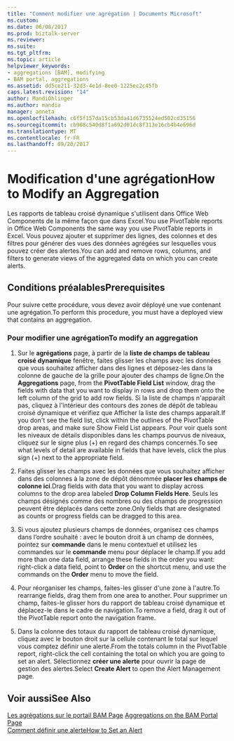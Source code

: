 ```yaml
---
title: "Comment modifier une agrégation | Documents Microsoft"
ms.custom: 
ms.date: 06/08/2017
ms.prod: biztalk-server
ms.reviewer: 
ms.suite: 
ms.tgt_pltfrm: 
ms.topic: article
helpviewer_keywords:
- aggregations [BAM], modifying
- BAM portal, aggregations
ms.assetid: dd5ce211-32d3-4e1d-8ee0-1225ec2c45fb
caps.latest.revision: "14"
author: MandiOhlinger
ms.author: mandia
manager: anneta
ms.openlocfilehash: c6f5f157da15cb53da41d6735524ed502cd35156
ms.sourcegitcommit: cb908c540d8f1a692d01dc8f313e16cb4b4e696d
ms.translationtype: MT
ms.contentlocale: fr-FR
ms.lasthandoff: 09/20/2017
---
```

# <a name="how-to-modify-an-aggregation"></a><span data-ttu-id="c1985-102">Modification d'une agrégation</span><span class="sxs-lookup"><span data-stu-id="c1985-102">How to Modify an Aggregation</span></span>
<span data-ttu-id="c1985-103">Les rapports de tableau croisé dynamique s'utilisent dans Office Web Components de la même façon que dans Excel.</span><span class="sxs-lookup"><span data-stu-id="c1985-103">You use PivotTable reports in Office Web Components the same way you use PivotTable reports in Excel.</span></span> <span data-ttu-id="c1985-104">Vous pouvez ajouter et supprimer des lignes, des colonnes et des filtres pour générer des vues des données agrégées sur lesquelles vous pouvez créer des alertes.</span><span class="sxs-lookup"><span data-stu-id="c1985-104">You can add and remove rows, columns, and filters to generate views of the aggregated data on which you can create alerts.</span></span>  
  
## <a name="prerequisites"></a><span data-ttu-id="c1985-105">Conditions préalables</span><span class="sxs-lookup"><span data-stu-id="c1985-105">Prerequisites</span></span>  
 <span data-ttu-id="c1985-106">Pour suivre cette procédure, vous devez avoir déployé une vue contenant une agrégation.</span><span class="sxs-lookup"><span data-stu-id="c1985-106">To perform this procedure, you must have a deployed view that contains an aggregation.</span></span>  
  
### <a name="to-modify-an-aggregation"></a><span data-ttu-id="c1985-107">Pour modifier une agrégation</span><span class="sxs-lookup"><span data-stu-id="c1985-107">To modify an aggregation</span></span>  
  
1.  <span data-ttu-id="c1985-108">Sur le **agrégations** page, à partir de la **liste de champs de tableau croisé dynamique** fenêtre, faites glisser les champs avec les données que vous souhaitez afficher dans des lignes et déposez-les dans la colonne de gauche de la grille pour ajouter des champs de ligne.</span><span class="sxs-lookup"><span data-stu-id="c1985-108">On the **Aggregations** page, from the **PivotTable Field List** window, drag the fields with data that you want to display in rows and drop them onto the left column of the grid to add row fields.</span></span> <span data-ttu-id="c1985-109">Si la liste de champs n'apparaît pas, cliquez à l'intérieur des contours des zones de dépôt de tableau croisé dynamique et vérifiez que Afficher la liste des champs apparaît.</span><span class="sxs-lookup"><span data-stu-id="c1985-109">If you don't see the field list, click within the outlines of the PivotTable drop areas, and make sure Show Field List appears.</span></span> <span data-ttu-id="c1985-110">Pour voir quels sont les niveaux de détails disponibles dans les champs pourvus de niveaux, cliquez sur le signe plus (+) en regard des champs concernés.</span><span class="sxs-lookup"><span data-stu-id="c1985-110">To see what levels of detail are available in fields that have levels, click the plus sign (+) next to the appropriate field.</span></span>  
  
2.  <span data-ttu-id="c1985-111">Faites glisser les champs avec les données que vous souhaitez afficher dans des colonnes à la zone de dépôt dénommée **placer les champs de colonne ici**.</span><span class="sxs-lookup"><span data-stu-id="c1985-111">Drag fields with data that you want to display across columns to the drop area labeled **Drop Column Fields Here**.</span></span> <span data-ttu-id="c1985-112">Seuls les champs désignés comme des nombres ou des champs de progression peuvent être déplacés dans cette zone.</span><span class="sxs-lookup"><span data-stu-id="c1985-112">Only fields that are designated as counts or progress fields can be dragged to this area.</span></span>  
  
3.  <span data-ttu-id="c1985-113">Si vous ajoutez plusieurs champs de données, organisez ces champs dans l’ordre souhaité : avec le bouton droit à un champ de données, pointez sur **commande** dans le menu contextuel et utilisez les commandes sur le **commande** menu pour déplacer le champ.</span><span class="sxs-lookup"><span data-stu-id="c1985-113">If you add more than one data field, arrange these fields in the order you want: right-click a data field, point to **Order** on the shortcut menu, and use the commands on the **Order** menu to move the field.</span></span>  
  
4.  <span data-ttu-id="c1985-114">Pour réorganiser les champs, faites-les glisser d'une zone à l'autre.</span><span class="sxs-lookup"><span data-stu-id="c1985-114">To rearrange fields, drag them from one area to another.</span></span> <span data-ttu-id="c1985-115">Pour supprimer un champ, faites-le glisser hors du rapport de tableau croisé dynamique et déplacez-le dans le cadre de navigation.</span><span class="sxs-lookup"><span data-stu-id="c1985-115">To remove a field, drag it out of the PivotTable report onto the navigation frame.</span></span>  
  
5.  <span data-ttu-id="c1985-116">Dans la colonne des totaux du rapport de tableau croisé dynamique, cliquez avec le bouton droit sur la cellule contenant le total sur lequel vous comptez définir une alerte.</span><span class="sxs-lookup"><span data-stu-id="c1985-116">From the totals column in the PivotTable report, right-click the cell containing the total on which you are going to set an alert.</span></span> <span data-ttu-id="c1985-117">Sélectionnez **créer une alerte** pour ouvrir la page de gestion des alertes.</span><span class="sxs-lookup"><span data-stu-id="c1985-117">Select **Create Alert** to open the Alert Management page.</span></span>  
  
## <a name="see-also"></a><span data-ttu-id="c1985-118">Voir aussi</span><span class="sxs-lookup"><span data-stu-id="c1985-118">See Also</span></span>  
 <span data-ttu-id="c1985-119">[Les agrégations sur le portail BAM Page](../core/aggregations-on-the-bam-portal-page.md) </span><span class="sxs-lookup"><span data-stu-id="c1985-119">[Aggregations on the BAM Portal Page](../core/aggregations-on-the-bam-portal-page.md) </span></span>  
 [<span data-ttu-id="c1985-120">Comment définir une alerte</span><span class="sxs-lookup"><span data-stu-id="c1985-120">How to Set an Alert</span></span>](../core/how-to-set-an-alert.md)